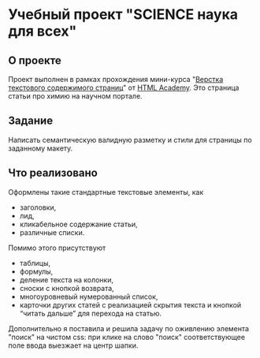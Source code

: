 # Учебный проект "SCIENCE наука для всех"

## О проекте

Проект выполнен в рамках прохождения мини-курса "[Верстка текстового содержимого страниц](https://htmlacademy.ru/skills/text-layout)" от [HTML Academy](https://htmlacademy.ru/). Это страница  статьи про химию на научном портале.

## Задание

Написать семантическую валидную разметку и стили для страницы по заданному макету.

## Что реализовано

Оформлены такие стандартные текстовые элементы, как 
- заголовки, 
- лид, 
- кликабельное содержание статьи,
- различные списки.

Помимо этого присутствуют 
- таблицы,
- формулы,
- деление текста на колонки,
- сноски с кнопкой возврата,
- многоуровневый нумерованный список,
- карточки других статей с реализацией скрытия текста и кнопкой “читать дальше” для перехода на статью. 

Дополнительно я поставила и решила задачу по оживлению элемента "поиск" на чистом css: при клике на слово "поиск" соответствующее поле ввода выезжает на центр шапки.
